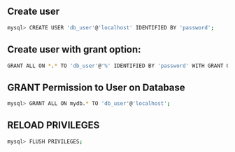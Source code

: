 ## Create user

```bash
mysql> CREATE USER 'db_user'@'localhost' IDENTIFIED BY 'password';
```

## Create user with grant option:

```bash
GRANT ALL ON *.* TO 'db_user'@'%' IDENTIFIED BY 'password' WITH GRANT OPTION;
```

## GRANT Permission to User on Database

```bash
mysql> GRANT ALL ON mydb.* TO 'db_user'@'localhost';
```

## RELOAD PRIVILEGES

```bash
mysql> FLUSH PRIVILEGES;
```
